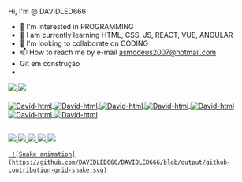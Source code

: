 Hi, I'm @ DAVIDLED666
- 👀 I'm interested in PROGRAMMING
- 🌱 I am currently learning HTML, CSS, JS, REACT, VUE, ANGULAR
- 💞️ I'm looking to collaborate on CODING
- 📫 How to reach me by e-mail asmodeus2007@hotmail.com
- Git em construção
- 



<div>
<a href="https://github.com/DAVIDLED666" />
  <img height="180 em" src="https://github-readme-stats.vercel.app/api?username=DAVIDLED666&show_icons=true&theme=dracula" / >
  <img height="180 em" src="https://github-readme-stats.vercel.app/api/top-langs/?username=DAVIDLED666&layout=compact&theme=dracula" />
</div>

<div style="display: inline_block"><br>
  <img align="center" alt="David-html" height="50" width="100" src="https://cdn.jsdelivr.net/gh/devicons/devicon/icons/html5/html5-plain-wordmark.svg" />
  <img align="center" alt="David-html" height="50" width="100" src="https://cdn.jsdelivr.net/gh/devicons/devicon/icons/css3/css3-plain-wordmark.svg" />
  <img align="center" alt="David-html" height="50" width="50" src="https://cdn.jsdelivr.net/gh/devicons/devicon/icons/javascript/javascript-plain.svg" />         
  <img align="center" alt="David-html" height="50" width="100" src="https://cdn.jsdelivr.net/gh/devicons/devicon/icons/react/react-original-wordmark.svg" />
  <img align="center" alt="David-html" height="50" width="100" src="https://cdn.jsdelivr.net/gh/devicons/devicon/icons/nodejs/nodejs-plain-wordmark.svg" />        
  <img align="center" alt="David-html" height="50" width="100" src="https://cdn.jsdelivr.net/gh/devicons/devicon/icons/vuejs/vuejs-original-wordmark.svg" />   
  <img align="center" alt="David-html" height="50" width="100"src="https://cdn.jsdelivr.net/gh/devicons/devicon/icons/angularjs/angularjs-original.svg" />

  ##
  
<div>
    <a href=" david-alves-2833b37a/" target="_blank"><img src="https://img.shields.io/badge/LinkedIn-0077B5?style=for-the-badge&logo=linkedin&logoColor=white">
    <a href="https://www.instagram.com/david.alves.2004/" target="_blank"><img src="https://img.shields.io/badge/Instagram-E4405F?style=for-the-badge&logo=instagram&logoColor=white">
  	<a href="https://web.facebook.com/david.alves.39750/" target="_blank"><img src="https://img.shields.io/badge/Facebook-1877F2?style=for-the-badge&logo=facebook&logoColor=white">
     <a href="asmodeus2007@hotmail.com" target="_blank"><img src="https://img.shields.io/badge/Microsoft_Outlook-0078D4?style=for-the-badge&logo=microsoft-outlook&logoColor=white">
  	 <a href="+5521969208584" target="_blank"><img src="https://img.shields.io/badge/WhatsApp-25D366?style=for-the-badge&logo=whatsapp&logoColor=white">
     
     ![Snake animation](https://github.com/DAVIDLED666/DAVIDLED666/blob/output/github-contribution-grid-snake.svg)
       
 </div>
